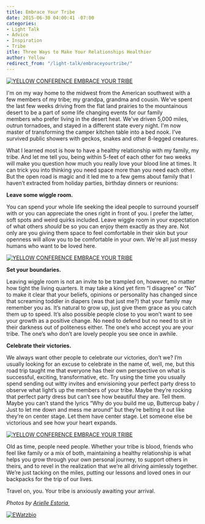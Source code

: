 ```yaml
---
title: Embrace Your Tribe
date: 2015-06-30 04:00:41 -07:00
categories:
- Light Talk
- Advice
- Inspiration
- Tribe
itle: Three Ways to Make Your Relationships Healthier
author: Yellow
redirect_from: "/light-talk/embraceyourtribe/"
---
```


[![YELLOW CONFERENCE EMBRACE YOUR TRIBE](https://yellow-blog-images.imgix.net/2015/06/image5.jpg)](https://yellow-blog-images.imgix.net/2015/06/image5.jpg)

I'm on my way home to the midwest from the American southwest with a few members of my tribe; my grandpa, grandma and cousin. We've spent the last few weeks driving from the flat land prairies to the mountainous desert to be a part of some life changing events for our family members who prefer living in the desert heat. We've driven 5,000 miles, outrun tornadoes, and stayed in a different state every night. I'm now master of transforming the camper kitchen table into a bed nook. I’ve survived public showers with geckos, snakes and other 8-legged creatures.

What I learned most is how to have a healthy relationship with my family, my tribe. And let me tell you, being within 5-feet of each other for two weeks will make you question how much you really love your blood line at times. It can trick you into thinking you need space more than you need each other. But the open road is magic and it led me to a few gems about family that I haven’t extracted from holiday parties, birthday dinners or reunions:

**Leave some wiggle room.**

You can spend your whole life seeking the ideal people to surround yourself with or you can appreciate the ones right in front of you. I prefer the latter, soft spots and weird quirks included. Leave wiggle room in your expectation of what others _should_ be so you can enjoy them exactly as they are. Not only are you giving them space to feel comfortable in their skin but your openness will allow you to be comfortable in your own. We're all just messy humans who want to be loved here.

[![YELLOW CONFERENCE EMBRACE YOUR TRIBE](https://yellow-blog-images.imgix.net/2015/06/image12.jpg)](https://yellow-blog-images.imgix.net/2015/06/image12.jpg)

**Set your boundaries.**

Leaving wiggle room is not an invite to be trampled on, however, no matter how tight the living quarters. It may take a kind yet firm “I disagree” or “No” to make it clear that your beliefs, opinions or personality has changed since that screaming toddler in diapers (was that just me?) that your family may remember you as. It’s natural to grow up, just give them grace as you catch them up to speed. It’s also possible people close to you won’t want to see your growth as a positive change. No need to defend but no need to sit in their darkness out of politeness either. The one’s who accept you are your tribe. The one’s who don’t are lovely people you see once in awhile.

**Celebrate their victories.**

We always want other people to celebrate our victories, don’t we? I’m usually looking for an excuse to celebrate in the name of, well, me, but this road trip taught me that everyone has their own perspective on what is successful, exciting, transformative, etc. Try using the time you usually spend sending out witty invites and envisioning your perfect party dress to observe what light’s up the members of your tribe. Maybe they’re rocking that perfect party dress but can’t see how beautiful they are. Tell them. Maybe you can’t stand the lyrics “Why do you build me up, Buttercup baby / Just to let me down and mess me around” but they’re belting it out like they’re on center stage. Let them have center stage. Let someone else be victorious and see how your heart expands.

[![YELLOW CONFERENCE EMBRACE YOUR TRIBE](https://yellow-blog-images.imgix.net/2015/06/image13.jpg)](https://yellow-blog-images.imgix.net/2015/06/image13.jpg)

Old as time, people need people. Whether your tribe is blood, friends who feel like family or a mix of both, maintaining a healthy relationship is what helps you grow through your own personal journey, to support others in theirs, and to revel in the realization that we’re all driving aimlessly together. We’re just tacking on the miles, putting our lessons and loved ones in our backpacks for the trip of our lives.

Travel on, you. Your tribe is anxiously awaiting your arrival.

_Photos by [Arielle Estoria ](http://chroniclesofalioness.com/)_

[![EWatzbio](https://yellow-blog-images.imgix.net/2015/01/EWatzbio.jpg)](http://bravegirlspirit.com/)
